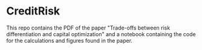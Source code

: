# CreditRisk

This repo contains the PDF of the paper "Trade-offs between risk differentiation and capital optimization" and a notebook containing the code for the calculations and figures found in the paper.

